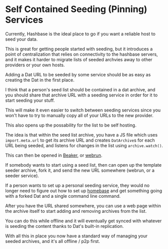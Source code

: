 # Self Contained Seeding (Pinning) Services

Currently, Hashbase is the ideal place to go if you want a reliable host to seed your data.

This is great for getting people started with seeding, but it introduces a point of centralization that relies on connectivity to the hashbase servers, and it makes it harder to migrate lists of seeded archvies away to other providers or your own hosts.

Adding a Dat URL to be seeded by some service should be as easy as creating the Dat in the first place.

I think that a person's seed list should be contained in a dat archive, and you should share that archive URL with a seeding service in order for it to start seeding your stuff.

This will make it even easier to switch between seeding services since you won't have to try to manually copy all of your URLs to the new provider.

This also opens up the possability for the list to be self hosting.

The idea is that within the seed list archive, you have a JS file which uses `import.meta.url` to get its archive URL and creates `DatArchive`s for each URL being seeded, and listens for changes in the list using `archive.watch()`.

This can then be opened in [Beaker](https://beakerbrowser.com), or [webrun](https://github.com/RangerMauve/webrun).

If somebody wants to start using a seed list, then can open up the template seeder archive, fork it, and send the new URL somewhere (webrun, or a seeder service).

If a person wants to set up a personal seeding service, they would no longer need to figure out how to set up [homebase](https://github.com/beakerbrowser/homebase) and get something going with a forked Dat and a single command line command.

After you have the URL shared somewhere, you can use a web page within the archive itself to start adding and removing archives from the list.

You can do this while offline and it will eventually get synced with whatever is seeding the content thanks to Dat's built-in replication.

With all this in place you now have a standard way of managing your seeded archives, and it's all offline / p2p first.
